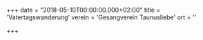 +++
date = "2018-05-10T00:00:00.000+02:00"
title = 'Vatertagswanderung'
verein = 'Gesangverein Taunusliebe'
ort = ''

+++

      